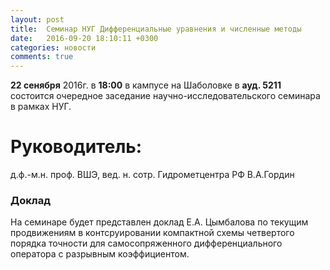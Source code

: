 ```yaml
---
layout: post
title:  Семинар НУГ Дифференциальные уравнения и численные методы
date:   2016-09-20 18:10:11 +0300
categories: новости
comments: true
---
```


**22 сенября** 2016г. в **18:00** в кампусе на Шаболовке в **ауд. 5211** состоится очередное заседание научно-исследовательского семинара в рамках НУГ.

# Руководитель:

д.ф.-м.н. проф. ВШЭ, вед. н. сотр. Гидрометцентра РФ В.А.Гордин

### Доклад

На семинаре будет представлен доклад Е.А. Цымбалова по текущим продвижениям в контсруировании компактной схемы четвертого порядка точности для
самосопряженного дифференциального оператора с разрывным коэффициентом.
